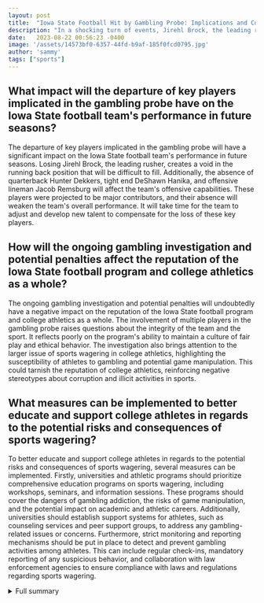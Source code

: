```yaml
---
layout: post
title:  "Iowa State Football Hit by Gambling Probe: Implications and Consequences"
description: "In a shocking turn of events, Jirehl Brock, the leading rusher for the Iowa State Cyclones football team, has left the team voluntarily after being charged in the state's gambling probe. The investigation has raised concerns about the potential consequences for the implicated players and the NCAA's stance on gambling. Here's what you need to know."
date:   2023-08-22 00:56:23 -0400
image: '/assets/14573bf0-6357-44fd-b9af-185f0fcd0795.jpg'
author: 'sammy'
tags: ["sports"]
---
```


## What impact will the departure of key players implicated in the gambling probe have on the Iowa State football team's performance in future seasons?
The departure of key players implicated in the gambling probe will have a significant impact on the Iowa State football team's performance in future seasons. Losing Jirehl Brock, the leading rusher, creates a void in the running back position that will be difficult to fill. Additionally, the absence of quarterback Hunter Dekkers, tight end DeShawn Hanika, and offensive lineman Jacob Remsburg will affect the team's offensive capabilities. These players were projected to be major contributors, and their absence will weaken the team's overall performance. It will take time for the team to adjust and develop new talent to compensate for the loss of these key players.

## How will the ongoing gambling investigation and potential penalties affect the reputation of the Iowa State football program and college athletics as a whole?
The ongoing gambling investigation and potential penalties will undoubtedly have a negative impact on the reputation of the Iowa State football program and college athletics as a whole. The involvement of multiple players in the gambling probe raises questions about the integrity of the team and the sport. It reflects poorly on the program's ability to maintain a culture of fair play and ethical behavior. The investigation also brings attention to the larger issue of sports wagering in college athletics, highlighting the susceptibility of athletes to gambling and potential game manipulation. This could tarnish the reputation of college athletics, reinforcing negative stereotypes about corruption and illicit activities in sports.

## What measures can be implemented to better educate and support college athletes in regards to the potential risks and consequences of sports wagering?
To better educate and support college athletes in regards to the potential risks and consequences of sports wagering, several measures can be implemented. Firstly, universities and athletic programs should prioritize comprehensive education programs on sports wagering, including workshops, seminars, and information sessions. These programs should cover the dangers of gambling addiction, the risks of game manipulation, and the potential impact on academic and athletic careers. Additionally, universities should establish support systems for athletes, such as counseling services and peer support groups, to address any gambling-related issues or concerns. Furthermore, strict monitoring and reporting mechanisms should be put in place to detect and prevent gambling activities among athletes. This can include regular check-ins, mandatory reporting of any suspicious behavior, and collaboration with law enforcement agencies to ensure compliance with laws and regulations regarding sports wagering.

<details>
  <summary>Full summary</summary>
In a shocking turn of events, Jirehl Brock, the leading rusher for the Iowa State Cyclones football team, has left the team voluntarily after being charged in the state's gambling probe. Brock is accused of making over 1,300 bets on FanDuel, including wagers on Iowa State football games he played in and even Iowa State basketball games.<br><br>If found guilty of betting on his own games, Brock could permanently lose his college eligibility. The charges against Brock include tampering of records, a serious offense that was uncovered by the Iowa Division of Criminal Investigation.<br><br>Brock's departure from the team leaves a significant void at the running back position for the Cyclones. He is one of five Iowa State football players charged in the gambling probe, along with quarterback Hunter Dekkers, tight end DeShawn Hanika, offensive lineman Jacob Remsburg, and former defensive tackle Isaiah Lee.<br><br>The absence of Dekkers, Hanika, and Remsburg from fall practice has been noted, as these players were projected to be major contributors to the team. With their involvement in the gambling probe, their future with the team is uncertain.<br><br>It is important to note that the University of Iowa has also been notified of potential criminal conduct related to sports wagering. The Iowa Division of Criminal Investigation is involved in an ongoing investigation, although no charges have been filed and no identified laws have been broken.<br><br>In recent years, college athletics have seen their fair share of gambling scandals resulting in criminal charges. However, there have been no recent college sports gambling scandals resulting in criminal charges, and Iowa gambling regulators do not see signs of anomalous betting activity around Iowa and Iowa State games.<br><br>The potential violations in this case include allegations of bribery and game rigging, which are serious criminal offenses. Allegations like these have previously resulted in major fines and license suspension for sportsbooks involved.<br><br>It is worth noting that college athletes, especially those with limited income and a strong interest in sports, are more susceptible to gambling. This vulnerability is further exacerbated by the lack of income and incentives for these athletes.<br><br>These events have also drawn attention to the NCAA's stance on gambling. The Division I legislative committee has significantly lessened penalties for athletes involved in gambling on games. However, athletes found to engage in activities to influence game outcomes or provide information to individuals involved in sports betting may still face permanent loss of collegiate eligibility.<br><br>The penalties for wagering-related violations reported on or after May 2 are now determined based on the total dollar value of the wagers. Athletes who wager $200 or less will receive education on sports wagering rules and prevention. Those wagering between $201 and $500 will face a loss of 10% of a season of eligibility, in addition to rules and prevention education.<br><br>If the total wagers exceed $500, the penalties increase to a loss of 20% of a season of eligibility. Anything over $800 will result in a loss of 30% of eligibility, along with rules and prevention education.<br><br>This change in guidelines is aimed at modernizing penalties for college athletes in light of the legalization of sports wagering in many states. It is important to note that 41 athletes at Iowa State and the University of Iowa are currently under investigation for possible gambling violations.<br><br>The Iowa Racing and Gaming Commission, after conducting an investigation, found no evidence of intentional alteration of game outcomes. It is important to distinguish between gambling violations and intentional attempts to manipulate game results.<br><br>A recent NCAA gambling survey found that 58% of respondents admitted to making at least one sports wager, with 67% of on-campus students reporting betting at a higher frequency. Additionally, 41% of college student bettors placed bets on their own school's teams.<br><br>The legal landscape for sports wagering has undergone significant changes in recent years. Wagering on games has become legal in 38 states since 2019, including four where Big 12 teams reside, and 10 in the Big Ten footprint.<br><br>These developments highlight the need for increased education and prevention measures to protect college athletes from the potential pitfalls and consequences of gambling on college sports.<br><br>The entire Iowa State football program has been affected by the gambling investigation, with head coach Matt Campbell limiting player availability during media events. The uncertainty surrounding the investigation and potential penalties has created an atmosphere of uncertainty within the team.<br><br>As the Iowa State Cyclones navigate this challenging situation, they will have to rely on their remaining running backs, such as Eli Sanders and Cartevious Norton, as well as transfer Arlen Harris and freshmen Carson Hansen and Abu Sama III, to fill the void left by Jirehl Brock's departure.<br><br>The future of the implicated players hangs in the balance as the investigation unfolds. The consequences they face could not only impact their collegiate careers but also serve as a cautionary tale for college athletes involved in sports wagering. It is a stark reminder that even seemingly harmless bets can have serious consequences for both the individual and the integrity of the game.<br><br>It remains to be seen how this gambling probe will impact the Iowa State football program and the college sports community at large. It is crucial that college athletes receive the necessary support, education, and guidance to navigate the complexities of sports wagering and uphold the values of fair play and integrity in college athletics.
</details>
